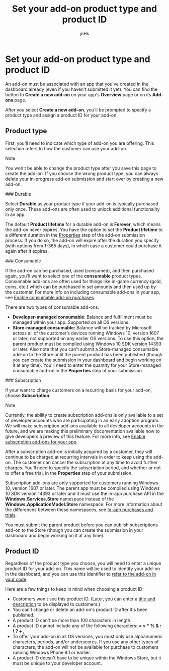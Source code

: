 ﻿---
author: jnHs
Description: When you create a new add-on in the Windows Dev Center dashboard, you need to specify a product type and assign it a product ID.
title: Set your add-on product type and product ID
ms.assetid: 59497B0F-82F0-4CEE-B628-040EF9ED8D3D
ms.author: wdg-dev-content
ms.date: 06/28/2017
ms.topic: article
ms.prod: windows
ms.technology: uwp
keywords: windows 10, uwp
---

# Set your add-on product type and product ID

An add-on must be associated with an app that you've created in the dashboard already (even if you haven't submitted it yet). You can find the button to **Create a new add-on** on your app's **Overview** page or on its **Add-ons** page.

After you select **Create a new add-on**, you'll be prompted to specify a product type and assign a product ID for your add-on.

## Product type

First, you'll need to indicate which type of add-on you are offering. This selection refers to how the customer can use your add-on.

> [!NOTE]
> You won't be able to change the product type after you save this page to create the add-on. If you choose the wrong product type, you can always delete your in-progress add-on submission and start over by creating a new add-on.

<span id="durable" />
### Durable

Select **Durable** as your product type if your add-on is typically purchased only once. These add-ons are often used to unlock additional functionality in an app.

The default **Product lifetime** for a durable add-on is **Forever**, which means the add-on never expires. You have the option to set the **Product lifetime** to a different duration in the [Properties](enter-add-on-properties.md) step of the add-on submission process. If you do so, the add-on will expire after the duration you specify (with options from 1-365 days), in which case a customer could purchase it again after it expires.

<span id="consumable" />
### Consumable

If the add-on can be purchased, used (consumed), and then purchased again, you'll want to select one of the **consumable** product types. Consumable add-ons are often used for things like in-game currency (gold, coins, etc.) which can be purchased in set amounts and then used up by the customer. For more info on including consumable add-ons in your app, see [Enable consumable add-on purchases](../monetize/enable-consumable-add-on-purchases.md).

There are two types of consumable add-ons:
- **Developer-managed consumable**: Balance and fulfillment must be managed within your app. Supported on all OS versions.
- **Store-managed consumable:** Balance will be tracked by Microsoft across all of the customer’s devices running Windows 10, version 1607 or later; not supported on any earlier OS versions. To use this option, the parent product must be compiled using Windows 10 SDK version 14393 or later. Also note that you can't submit a Store-managed consumable add-on to the Store until the parent product has been published (though you can create the submission in your dashboard and begin working on it at any time). You'll need to enter the quantity for your Store-managed consumable add-on in the **Properties** step of your submission.

<span id="subscription" />
### Subscription

If your want to charge customers on a recurring basis for your add-on, choose **Subscription**.

> [!NOTE]
> Currently, the ability to create subscription add-ons is only available to a set of developer accounts who are participating in an early adoption program. We will make subscription add-ons available to all developer accounts in the future, and we are making this preliminary documentation available now to give developers a preview of this feature. For more info, see [Enable subscription add-ons for your app](../monetize/enable-subscription-add-ons-for-your-app.md).

After a subscription add-on is initially acquired by a customer, they will continue to be charged at recurring intervals in order to keep using the add-on. The customer can cancel the subscription at any time to avoid further charges. You'll need to specify the subscription period, and whether or not to offer a free trial, in the **Properties** step of your submission.

Subscription add-ons are only supported for customers running Windows 10, version 1607 or later. The parent app must be compiled using Windows 10 SDK version 14393 or later and it must use the in-app purchase API in the **Windows.Services.Store** namespace instead of the **Windows.ApplicationModel.Store** namespace. For more information about the differences between these namespaces, see [In-app purchases and trials](../monetize/in-app-purchases-and-trials.md).

You must submit the parent product before you can publish subscriptions add-on to the Store (though you can create the submission in your dashboard and begin working on it at any time).

## Product ID

Regardless of the product type you choose, you will need to enter a unique product ID for your add-on. This name will be used to identify your add-on in the dashboard, and you can use this identifier to [refer to the add-on in your code](../monetize/in-app-purchases-and-trials.md#how-to-use-product-ids-for-add-ons-in-your-code).

Here are a few things to keep in mind when choosing a product ID:

-   Customers won't see this product ID. (Later, you can enter a [title and description](create-add-on-descriptions.md) to be displayed to customers.)
-   You can’t change or delete an add-on's product ID after it's been published.
-   A product ID can't be more than 100 characters in length.
-   A product ID cannot include any of the following characters: **&lt; &gt; \* % & : \\ ? + ,**
-   To offer your add-on in all OS versions, you must only use alphanumeric characters, periods, and/or underscores. If you use any other types of characters, the add-on will not be available for purchase to customers running Windows Phone 8.1 or earlier.
-   A product ID doesn't have to be unique within the Windows Store, but it must be unique to your developer account.
 
